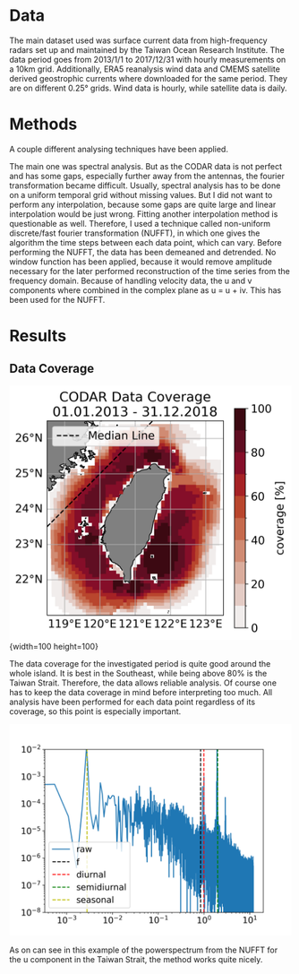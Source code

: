 # Data
The main dataset used was surface current data from high-frequency radars set up and maintained by the Taiwan Ocean Research Institute.
The data period goes from 2013/1/1 to 2017/12/31 with hourly measurements on a 10km grid.
Additionally, ERA5 reanalysis wind data and CMEMS satellite derived geostrophic currents where downloaded for the same period.
They are on different 0.25° grids.
Wind data is hourly, while satellite data is daily.

# Methods
A couple different analysing techniques have been applied.

The main one was spectral analysis.
But as the CODAR data is not perfect and has some gaps, especially further away from the antennas, the fourier transformation became difficult.
Usually, spectral analysis has to be done on a uniform temporal grid without missing values.
But I did not want to perform any interpolation, because some gaps are quite large and linear interpolation would be just wrong.
Fitting another interpolation method is questionable as well.
Therefore, I used a technique called non-uniform discrete/fast fourier transformation (NUFFT), in which one gives the algorithm the time steps between each data point, which can vary.
Before performing the NUFFT, the data has been demeaned and detrended.
No window function has been applied, because it would remove amplitude necessary for the later performed reconstruction of the time series from the frequency domain.
Because of handling velocity data, the u and v components where combined in the complex plane as u = u + iv.
This has been used for the NUFFT.

# Results
## Data Coverage
![](./figures/data_coverage.png){width=100 height=100}

The data coverage for the investigated period is quite good around the whole island.
It is best in the Southeast, while being above 80% is the Taiwan Strait.
Therefore, the data allows reliable analysis.
Of course one has to keep the data coverage in mind before interpreting too much.
All analysis have been performed for each data point regardless of its coverage, so this point is especially important.

![](./figures/spectrum_example.png)

As on can see in this example of the powerspectrum from the NUFFT for the u component in the Taiwan Strait, the method works quite nicely.
